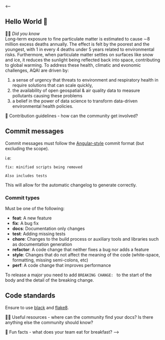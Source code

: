 <--

## Hello World 👋

🙋‍♀️ *Did you know*  
Long-term exposure to fine particulate matter is estimated to cause ∼8 million excess deaths annually. The effect is felt by the poorest and the youngest, with 1 in every 4 deaths under 5 years related to environmental risks. Furthermore, when particulate matter settles on surfaces like snow and ice, it reduces the sunlight being reflected back into space, contributing to global warming. To address these health, climatic and evonomic challenges, AQAI are  driven by: 
1) a sense of urgency that threats to environment and respiratory health in require solutions that can scale quickly, 
2) the availability of open geospatial & air quality data to measure pollutants causing these problems 
3) a belief in the power of data science to transform data-driven environmental health policies. 


🌈 Contribution guidelines - how can the community get involved? 

## Commit messages

Commit messages must follow the [Angular-style](https://github.com/angular/angular.js/blob/master/CONTRIBUTING.md#commit-message-format) commit format (but excluding the scope).

i.e:

```text
fix: minified scripts being removed

Also includes tests
```

This will allow for the automatic changelog to generate correctly.

### Commit types

Must be one of the following:

* **feat**: A new feature
* **fix**: A bug fix
* **docs**: Documentation only changes
* **test**: Adding missing tests
* **chore**: Changes to the build process or auxiliary tools and libraries such as documentation generation
* **refactor**: A code change that neither fixes a bug nor adds a feature
* **style**: Changes that do not affect the meaning of the code (white-space, formatting, missing semi-colons, etc)
* **perf**: A code change that improves performance

To release a major you need to add `BREAKING CHANGE: ` to the start of the body and the detail of the breaking change.

## Code standards

Ensure to use [black](https://github.com/psf/black) and [flake8](https://flake8.pycqa.org/en/latest/).



👩‍💻 Useful resources - where can the community find your docs? Is there anything else the community should know?




🍿 Fun facts - what does your team eat for breakfast?
-->
